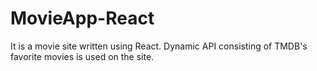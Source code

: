 # MovieApp-React
It is a movie site written using React. Dynamic API consisting of TMDB's favorite movies is used on the site.
